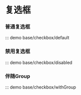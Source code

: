 # 复选框

### 普通复选框

::: demo base/checkbox/default

### 禁用复选框

::: demo base/checkbox/disabled

### 伴随Group

::: demo base/checkbox/withGroup
